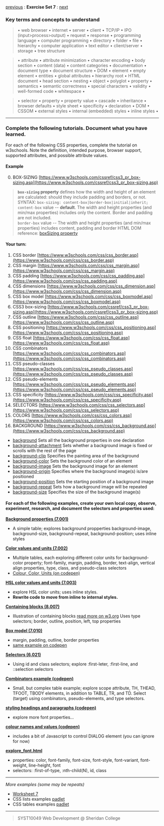 [previous](Set06.md) 
: **Exercise Set 7**
: [next](Set08.md)


### Key terms and concepts to understand
> &bull;  web browser  &bull; internet  &bull; server  &bull; client  &bull; TCP/IP  &bull; IPO (input>process>output)  &bull; request  &bull; response  &bull; programming language  &bull;  computer programming  &bull; directory  &bull; folder  &bull;  file  &bull; hierarchy  &bull; computer application  &bull;  text editor  &bull; client/server  &bull;  storage  &bull; tree structure

> &bull;  attribute &bull; attribute minimization &bull; character encoding &bull; body section &bull; content (data) &bull;  content categories &bull; documentation &bull; document type &bull;  document structure &bull; DOM &bull;  element &bull;  empty element &bull; entities &bull; global attributes &bull; hierarchy root &bull; HTML document &bull; head section &bull; nesting &bull; object &bull; polyglot &bull; property &bull; semantics &bull; semantic correctness &bull; special characters &bull; validity &bull; well-formed code &bull; whitespace &bull;  

> &bull;  selector &bull; property &bull; property value &bull; cascade &bull; inheritance &bull;  browser defaults &bull; style sheet &bull; specificity &bull;  declaration &bull; DOM &bull;  CSSOM &bull;  external styles &bull; internal (embedded) styles &bull; inline styles &bull; 



---

### Complete the following tutorials. Document what you have learned.
For each of the following CSS properties, complete the tutorial on w3schools.  Note the definition, intended purpose, browser support, supported attributes, and possible attribute values.
#### Example
0. BOX-SIZING [https://www.w3schools.com/cssref/css3_pr_box-sizing.asp](https://www.w3schools.com/cssref/css3_pr_box-sizing.asp)

> **`box-sizing` property** defines how the width and height of an element are calculated: should they include padding and borders, or not.
>  SYNTAX: `box-sizing: content-box|border-box|initial|inherit;`
> `content-box` value -- **default**. The width and height properties (and min/max properties) includes only the content. Border and padding are not included.  
> `border-box` value -- The width and height properties (and min/max properties) includes content, padding and border
> HTML DOM reference: [boxSizing property](https://www.w3schools.com/jsref/prop_style_boxsizing.asp)

#### Your turn:
1.  CSS border [https://www.w3schools.com/css/css_border.asp](https://www.w3schools.com/css/css_border.asp)
2. CSS margin [https://www.w3schools.com/css/css_margin.asp](https://www.w3schools.com/css/css_margin.asp)
3. CSS padding [https://www.w3schools.com/css/css_padding.asp](https://www.w3schools.com/css/css_padding.asp)
4. CSS dimensions [https://www.w3schools.com/css/css_dimension.asp](https://www.w3schools.com/css/css_dimension.asp)
5. CSS box model [https://www.w3schools.com/css/css_boxmodel.asp](https://www.w3schools.com/css/css_boxmodel.asp)
6. CSS3 box-sizing [https://www.w3schools.com/cssref/css3_pr_box-sizing.asp](https://www.w3schools.com/cssref/css3_pr_box-sizing.asp)
7. CSS outline [https://www.w3schools.com/css/css_outline.asp](https://www.w3schools.com/css/css_outline.asp)
8. CSS positioning [https://www.w3schools.com/css/css_positioning.asp](https://www.w3schools.com/css/css_positioning.asp)
9. CSS float [https://www.w3schools.com/css/css_float.asp](https://www.w3schools.com/css/css_float.asp)
10. CSS combinators [https://www.w3schools.com/css/css_combinators.asp](https://www.w3schools.com/css/css_combinators.asp)
11. CSS pseudo-classes [https://www.w3schools.com/css/css_pseudo_classes.asp](https://www.w3schools.com/css/css_pseudo_classes.asp)
12. CSS pseudo-elements [https://www.w3schools.com/css/css_pseudo_elements.asp](https://www.w3schools.com/css/css_pseudo_elements.asp)
13. CSS specificity [https://www.w3schools.com/css/css_specificity.asp](https://www.w3schools.com/css/css_specificity.asp)
14. SELECTORS [https://www.w3schools.com/css/css_selectors.asp](https://www.w3schools.com/css/css_selectors.asp)
15. COLORS [https://www.w3schools.com/css/css_colors.asp](https://www.w3schools.com/css/css_colors.asp)
16.  BACKGROUND [https://www.w3schools.com/css/css_background.asp](https://www.w3schools.com/css/css_background.asp)
- [background](https://www.w3schools.com/cssref/css3_pr_background.asp) Sets all the background properties in one declaration
- [background-attachment](https://www.w3schools.com/cssref/pr_background-attachment.asp) Sets whether a background image is fixed or scrolls with the rest of the page
- [background-clip](https://www.w3schools.com/cssref/css3_pr_background-clip.asp) Specifies the painting area of the background
- [background-color](https://www.w3schools.com/cssref/pr_background-color.asp) Sets the background color of an element
- [background-image](https://www.w3schools.com/cssref/pr_background-image.asp) Sets the background image for an element
- [background-origin](https://www.w3schools.com/cssref/css3_pr_background-origin.asp) Specifies where the background image(s) is/are positioned
- [background-position](https://www.w3schools.com/cssref/pr_background-position.asp) Sets the starting position of a background image
- [background-repeat](https://www.w3schools.com/cssref/pr_background-repeat.asp) Sets how a background image will be repeated
- [background-size](https://www.w3schools.com/cssref/css3_pr_background-size.asp) Specifies the size of the background image(s) 


#### For each of the following examples, create your own local copy, observe, experiment, research, and document the selectors and properties used:


**[Background properties (7.001)](http://bajcar.dev.fast.sheridanc.on.ca/10049/codeMirrorExamples/example07_001.html)**
- A simple table; explores background propperties background-image, background-size, background-repeat, background-position; uses inline styles

**[Color values and units (7.002)](http://bajcar.dev.fast.sheridanc.on.ca/10049/codeMirrorExamples/example07_002.html)**
- Multiple tables, each exploring different color units for background-color property; font-family, margin, padding, border, text-align, vertical align properties, type, class, and pseudo-class selectors
- [Colour, Color, Units (on codepen)](https://codepen.io/ebajcar/pen/xYybyZ)

**[HSL color values and units (7.003)](http://bajcar.dev.fast.sheridanc.on.ca/10049/codeMirrorExamples/example07_003.html)**
- explore HSL color units; uses inline styles. 
- **Rewrite code to move from inline to internal styles.**

**[Containing blocks (8.007)](http://bajcar.dev.fast.sheridanc.on.ca/10049/codeMirrorExamples/example08_007.html)**
- Illustration of containing blocks [read more on w3.org](https://www.w3.org/TR/CSS22/visudet.html#containing-block-details )
Uses type selectors; border, outline, position, left, top properties

**[Box model (7.010)](http://bajcar.dev.fast.sheridanc.on.ca/10049/codeMirrorExamples/example07_010.html)**
- margin, padding, outline, border properties
- [same example on codepen](https://codepen.io/ebajcar/pen/KVBJGy)

**[Selectors (6.021)](http://bajcar.dev.fast.sheridanc.on.ca/10049/codeMirrorExamples/example06_021.html)**
- Using id and class selectors; explore :first-leter, :first-line, and ::selection selectors

**[Combinators example (codepen)](https://codepen.io/ebajcar/pen/peMBXP)**
- Small, but complex table example; explore scope attribute, TH, THEAD, TFOOT, TBODY elements, in addition to TABLE, TR, and TD. Select (target) using combinators, pseudo-elements, and type selectors.

**[styling headings and paragraphs (codepen)](https://codepen.io/ebajcar/pen/b9c31f9d9806ff81b605011ffa8d4979)**
- explore more font properties...

**[colour names and values (codepen)](https://codepen.io/ebajcar/pen/b9c31f9d9806ff81b605011ffa8d4979)**
- includes a bit of Javascript to control DIALOG element (you can ignore for now)

**[explore_font.html](http://bajcar.dev.fast.sheridanc.on.ca/10049/codeMirrorExamples/explore_font.html)**
- properties: color, font-family, font-size, font-style, font-variant, font-weight, line-height, font
- selectors: :first-of-type, :nth-child(N), id, class

---
*More examples (some may be repeats)*
- [Worksheet 7](https://ebajcar.github.io/Exercises/worksheets/worksheet_07/instructions_ws07.html)
- CSS lists examples [padlet](https://padlet.com/ellen_bajcar/jz6f0xcieb8uqed8)
- CSS tables examples [padlet](https://padlet.com/ellen_bajcar/cjawqzftgxfe72yi)


---
> SYST10049 Web Development @ Sheridan College



